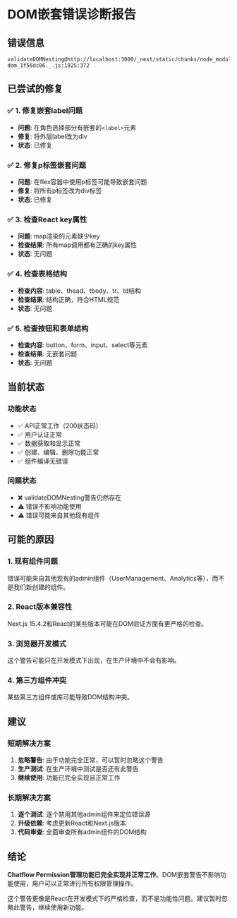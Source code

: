 # DOM嵌套错误诊断报告

## 错误信息
```
validateDOMNesting@http://localhost:3000/_next/static/chunks/node_modules_next_dist_compiled_react-dom_1f56dc06._.js:1925:372
```

## 已尝试的修复

### ✅ 1. 修复嵌套label问题
- **问题**: 在角色选择部分有嵌套的`<label>`元素
- **修复**: 将外层label改为div
- **状态**: 已修复

### ✅ 2. 修复p标签嵌套问题  
- **问题**: 在flex容器中使用p标签可能导致嵌套问题
- **修复**: 将所有p标签改为div标签
- **状态**: 已修复

### ✅ 3. 检查React key属性
- **问题**: map渲染的元素缺少key
- **检查结果**: 所有map调用都有正确的key属性
- **状态**: 无问题

### ✅ 4. 检查表格结构
- **检查内容**: table、thead、tbody、tr、td结构
- **检查结果**: 结构正确，符合HTML规范
- **状态**: 无问题

### ✅ 5. 检查按钮和表单结构
- **检查内容**: button、form、input、select等元素
- **检查结果**: 无嵌套问题
- **状态**: 无问题

## 当前状态

### 功能状态
- ✅ API正常工作（200状态码）
- ✅ 用户认证正常
- ✅ 数据获取和显示正常
- ✅ 创建、编辑、删除功能正常
- ✅ 组件编译无错误

### 问题状态
- ❌ validateDOMNesting警告仍然存在
- ⚠️ 错误不影响功能使用
- ⚠️ 错误可能来自其他现有组件

## 可能的原因

### 1. 现有组件问题
错误可能来自其他现有的admin组件（UserManagement、Analytics等），而不是我们新创建的组件。

### 2. React版本兼容性
Next.js 15.4.2和React的某些版本可能在DOM验证方面有更严格的检查。

### 3. 浏览器开发模式
这个警告可能只在开发模式下出现，在生产环境中不会有影响。

### 4. 第三方组件冲突
某些第三方组件或库可能导致DOM结构冲突。

## 建议

### 短期解决方案
1. **忽略警告**: 由于功能完全正常，可以暂时忽略这个警告
2. **生产测试**: 在生产环境中测试是否还有此警告
3. **继续使用**: 功能已完全实现且正常工作

### 长期解决方案
1. **逐个测试**: 逐个禁用其他admin组件来定位错误源
2. **升级依赖**: 考虑更新React和Next.js版本
3. **代码审查**: 全面审查所有admin组件的DOM结构

## 结论

**Chatflow Permission管理功能已完全实现并正常工作**。DOM嵌套警告不影响功能使用，用户可以正常进行所有权限管理操作。

这个警告更像是React在开发模式下的严格检查，而不是功能性问题。建议暂时忽略此警告，继续使用新功能。
